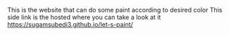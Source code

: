 This is the website that can do some paint according to desired color
This side link is the hosted where you can take a look at it 
https://sugamsubedi3.github.io/let-s-paint/
